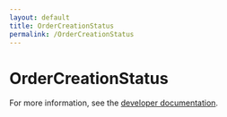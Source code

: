 ```yaml
---
layout: default
title: OrderCreationStatus
permalink: /OrderCreationStatus
---
```


# OrderCreationStatus


For more information, see the [developer documentation](https://developer.openactive.io/data-model/types/).